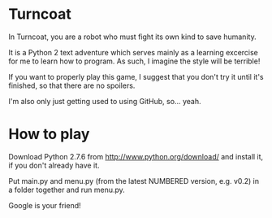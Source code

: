 Turncoat
========

In Turncoat, you are a robot who must fight its own kind to save humanity.

It is a Python 2 text adventure which serves mainly as a learning excercise for
me to learn how to program. As such, I imagine the style will be terrible!

If you want to properly play this game, I suggest that you don't try it until
it's finished, so that there are no spoilers.

I'm also only just getting used to using GitHub, so... yeah.

How to play
===========

Download Python 2.7.6 from http://www.python.org/download/ and install it, if you don't already have it.

Put main.py and menu.py (from the latest NUMBERED version, e.g. v0.2) in a folder together and run menu.py.

Google is your friend!
